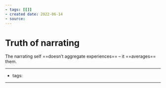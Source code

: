```yaml
---
- tags: [[]]
- created date: 2022-06-14
- source: 
---
```


# Truth of narrating

The narrating self ==doesn’t aggregate experiences== – it ==averages== them.

---
- tags: 
---